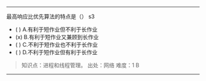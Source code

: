 ---
最高响应比优先算法的特点是（） s3
- ( ) A.有利于短作业但不利于长作业
- (x) B.有利于短作业又兼顾到长作业
- ( ) C.不利于短作业也不利于长作业
- ( ) D.不利于短作业但有利于长作业

> 知识点：进程和线程管理。
> 出处：网络
> 难度：1
> B

---